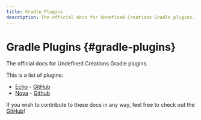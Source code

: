 ```yaml
---
title: Gradle Plugins
description: The official docs for Undefined Creations Gradle plugins.
---
```


# Gradle Plugins {#gradle-plugins}

The official docs for Undefined Creations Gradle plugins.

This is a list of plugins:
- [Echo](/gradle-plugins/echo/what-is-echo) - [GitHub](https://github.com/UndefinedCreations/Echo)
- [Nova](/gradle-plugins/nova/what-is-nova) - [Github](https://github.com/UndefinedCreations/Nova)

If you wish to contribute to these docs in any way, feel free to check out the [GitHub](https://github.com/UndefinedCreation/undefined-docs)!